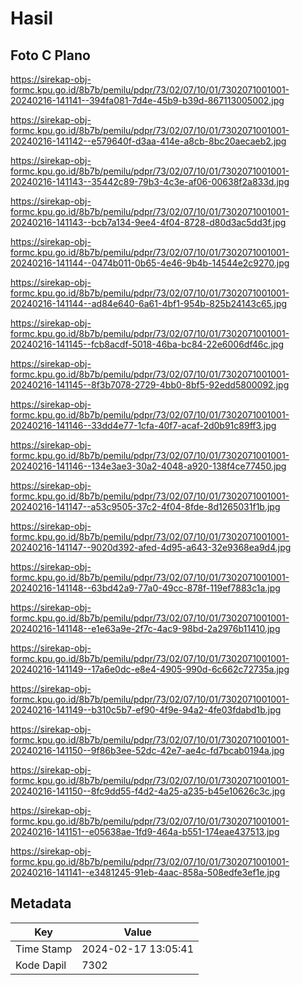 # Hasil

## Foto C Plano

https://sirekap-obj-formc.kpu.go.id/8b7b/pemilu/pdpr/73/02/07/10/01/7302071001001-20240216-141141--394fa081-7d4e-45b9-b39d-867113005002.jpg

https://sirekap-obj-formc.kpu.go.id/8b7b/pemilu/pdpr/73/02/07/10/01/7302071001001-20240216-141142--e579640f-d3aa-414e-a8cb-8bc20aecaeb2.jpg

https://sirekap-obj-formc.kpu.go.id/8b7b/pemilu/pdpr/73/02/07/10/01/7302071001001-20240216-141143--35442c89-79b3-4c3e-af06-00638f2a833d.jpg

https://sirekap-obj-formc.kpu.go.id/8b7b/pemilu/pdpr/73/02/07/10/01/7302071001001-20240216-141143--bcb7a134-9ee4-4f04-8728-d80d3ac5dd3f.jpg

https://sirekap-obj-formc.kpu.go.id/8b7b/pemilu/pdpr/73/02/07/10/01/7302071001001-20240216-141144--0474b011-0b65-4e46-9b4b-14544e2c9270.jpg

https://sirekap-obj-formc.kpu.go.id/8b7b/pemilu/pdpr/73/02/07/10/01/7302071001001-20240216-141144--ad84e640-6a61-4bf1-954b-825b24143c65.jpg

https://sirekap-obj-formc.kpu.go.id/8b7b/pemilu/pdpr/73/02/07/10/01/7302071001001-20240216-141145--fcb8acdf-5018-46ba-bc84-22e6006df46c.jpg

https://sirekap-obj-formc.kpu.go.id/8b7b/pemilu/pdpr/73/02/07/10/01/7302071001001-20240216-141145--8f3b7078-2729-4bb0-8bf5-92edd5800092.jpg

https://sirekap-obj-formc.kpu.go.id/8b7b/pemilu/pdpr/73/02/07/10/01/7302071001001-20240216-141146--33dd4e77-1cfa-40f7-acaf-2d0b91c89ff3.jpg

https://sirekap-obj-formc.kpu.go.id/8b7b/pemilu/pdpr/73/02/07/10/01/7302071001001-20240216-141146--134e3ae3-30a2-4048-a920-138f4ce77450.jpg

https://sirekap-obj-formc.kpu.go.id/8b7b/pemilu/pdpr/73/02/07/10/01/7302071001001-20240216-141147--a53c9505-37c2-4f04-8fde-8d1265031f1b.jpg

https://sirekap-obj-formc.kpu.go.id/8b7b/pemilu/pdpr/73/02/07/10/01/7302071001001-20240216-141147--9020d392-afed-4d95-a643-32e9368ea9d4.jpg

https://sirekap-obj-formc.kpu.go.id/8b7b/pemilu/pdpr/73/02/07/10/01/7302071001001-20240216-141148--63bd42a9-77a0-49cc-878f-119ef7883c1a.jpg

https://sirekap-obj-formc.kpu.go.id/8b7b/pemilu/pdpr/73/02/07/10/01/7302071001001-20240216-141148--e1e63a9e-2f7c-4ac9-98bd-2a2976b11410.jpg

https://sirekap-obj-formc.kpu.go.id/8b7b/pemilu/pdpr/73/02/07/10/01/7302071001001-20240216-141149--17a6e0dc-e8e4-4905-990d-6c662c72735a.jpg

https://sirekap-obj-formc.kpu.go.id/8b7b/pemilu/pdpr/73/02/07/10/01/7302071001001-20240216-141149--b310c5b7-ef90-4f9e-94a2-4fe03fdabd1b.jpg

https://sirekap-obj-formc.kpu.go.id/8b7b/pemilu/pdpr/73/02/07/10/01/7302071001001-20240216-141150--9f86b3ee-52dc-42e7-ae4c-fd7bcab0194a.jpg

https://sirekap-obj-formc.kpu.go.id/8b7b/pemilu/pdpr/73/02/07/10/01/7302071001001-20240216-141150--8fc9dd55-f4d2-4a25-a235-b45e10626c3c.jpg

https://sirekap-obj-formc.kpu.go.id/8b7b/pemilu/pdpr/73/02/07/10/01/7302071001001-20240216-141151--e05638ae-1fd9-464a-b551-174eae437513.jpg

https://sirekap-obj-formc.kpu.go.id/8b7b/pemilu/pdpr/73/02/07/10/01/7302071001001-20240216-141141--e3481245-91eb-4aac-858a-508edfe3ef1e.jpg


## Metadata

| Key        | Value               |
| ---------- | ------------------- |
| Time Stamp | 2024-02-17 13:05:41 |
| Kode Dapil | 7302                |



